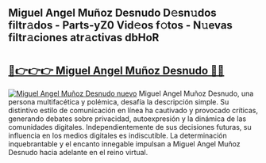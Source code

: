 ## Miguel Angel Muñoz Desnudo D𝚎sn𝚞dos filtr𝚊dos - Parts-yZ0 Vid𝚎os f𝚘tos - N𝚞evas filtr𝚊ciones atr𝚊ctivas dbHoR

# <h2><a href="http://mb9bzx.tromn.icu/?c=Miguel+Angel+Mu%c3%b1oz+Desnudo">🔗👉👉👉 Miguel Angel Muñoz Desnudo 🔗🔗</a></h2>

[![Miguel Angel Muñoz Desnudo nuevo](https://i.imgur.com/pEAQMta.gif)](http://mb9bzx.tromn.icu/?c=Miguel+Angel+Mu%c3%b1oz+Desnudo)
Miguel Angel Muñoz Desnudo, una persona multifacética y polémica, desafía la descripción simple. Su distintivo estilo de comunicación en línea ha cautivado y provocado críticas, generando debates sobre privacidad, autoexpresión y la dinámica de las comunidades digitales. Independientemente de sus decisiones futuras, su influencia en los medios digitales es indiscutible. La determinación inquebrantable y el encanto innegable impulsan a Miguel Angel Muñoz Desnudo hacia adelante en el reino virtual.
